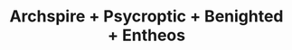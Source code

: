 ---
layout: post
category: concert
title: Archspire + Psycroptic + Benighted + Entheos
artists: 
- Archspire
- Psycroptic
- Benighted
- Entheos
place: 
- La Machine du Moulin Rouge
country: France
city: Paris
---